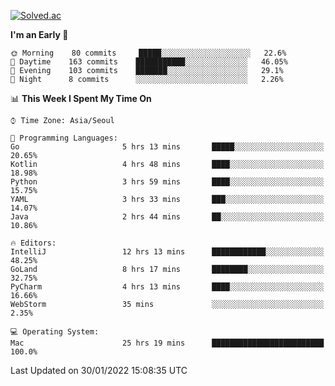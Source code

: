 [![Solved.ac](http://mazassumnida.wtf/api/v2/generate_badge?boj=kuckjwi)](https://solved.ac/kuckjwi)
<!--START_SECTION:waka-->
**I'm an Early 🐤** 

```text
🌞 Morning    80 commits     █████░░░░░░░░░░░░░░░░░░░░   22.6% 
🌆 Daytime    163 commits    ███████████░░░░░░░░░░░░░░   46.05% 
🌃 Evening    103 commits    ███████░░░░░░░░░░░░░░░░░░   29.1% 
🌙 Night      8 commits      ░░░░░░░░░░░░░░░░░░░░░░░░░   2.26%

```


📊 **This Week I Spent My Time On** 

```text
⌚︎ Time Zone: Asia/Seoul

💬 Programming Languages: 
Go                       5 hrs 13 mins       █████░░░░░░░░░░░░░░░░░░░░   20.65% 
Kotlin                   4 hrs 48 mins       ████░░░░░░░░░░░░░░░░░░░░░   18.98% 
Python                   3 hrs 59 mins       ████░░░░░░░░░░░░░░░░░░░░░   15.75% 
YAML                     3 hrs 33 mins       ███░░░░░░░░░░░░░░░░░░░░░░   14.07% 
Java                     2 hrs 44 mins       ██░░░░░░░░░░░░░░░░░░░░░░░   10.86%

🔥 Editors: 
IntelliJ                 12 hrs 13 mins      ████████████░░░░░░░░░░░░░   48.25% 
GoLand                   8 hrs 17 mins       ████████░░░░░░░░░░░░░░░░░   32.75% 
PyCharm                  4 hrs 13 mins       ████░░░░░░░░░░░░░░░░░░░░░   16.66% 
WebStorm                 35 mins             ░░░░░░░░░░░░░░░░░░░░░░░░░   2.35%

💻 Operating System: 
Mac                      25 hrs 19 mins      █████████████████████████   100.0%

```


 Last Updated on 30/01/2022 15:08:35 UTC
<!--END_SECTION:waka-->
